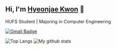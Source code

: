 ## Hi, I'm [Hyeonjae Kwon](https://www.notion.so/Knowledge-6a626513300e40beb557ceabb37e407e) 👋

HUFS Student | Majoring in Computer Engineering

[![Gmail Badge](https://img.shields.io/badge/-GMail-c14438?style=flat&logo=Gmail&logoColor=white&link=mailto:href.hjk@gmail.com)](mailto:href.hjk@gmail.com)


![Top Langs](https://github-readme-stats.vercel.app/api/top-langs/?username=hyeonjerry&theme=tokyonight&count_private=true&langs_count=8&layout=compact&hide=CSS,SCSS,Mako)
![My github stats](https://github-readme-stats.vercel.app/api/?username=hyeonjerry&show_icons=true&theme=tokyonight&count_private=true&hide_rank=true&line_height=24)
